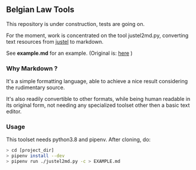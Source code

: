 ## Belgian Law Tools
This repository is under construction, tests are going on.

For the moment, work is concentrated on the tool justel2md.py, converting
text resources from [justel](https://www.ejustice.just.fgov.be/cgi_loi/loi.pl) to markdown.

See **example.md** for an example. (Original is: [here](http://www.ejustice.just.fgov.be/eli/loi/1804/03/21/1804032150/justel) )

### Why Markdown ?
It's a simple formatting language, able to achieve a nice result considering the rudimentary source.

It's also readily convertible to other formats, while being human readable in its original form, not needing
any specialized toolset other then a basic text editor.

### Usage
This toolset needs python3.8 and pipenv.
After cloning, do:

```bash
> cd [project_dir]
> pipenv install --dev
> pipenv run ./justel2md.py -c > EXAMPLE.md

```

